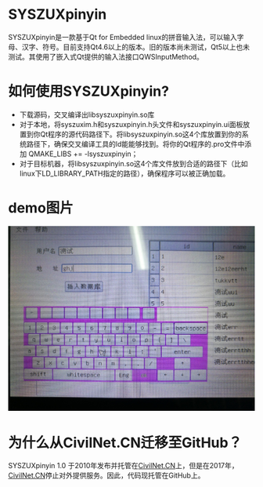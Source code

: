 # SYSZUXpinyin
SYSZUXpinyin是一款基于Qt for Embedded linux的拼音输入法，可以输入字母、汉字、符号。目前支持Qt4.6以上的版本。旧的版本尚未测试，Qt5以上也未测试。其使用了嵌入式Qt提供的输入法接口QWSInputMethod。

# 如何使用SYSZUXpinyin?
 - 下载源码，交叉编译出libsyszuxpinyin.so库
 - 对于本地，将syszuxim.h和syszuxpinyin.h头文件和syszuxpinyin.ui面板放置到你Qt程序的源代码路径下。将libsyszuxpinyin.so这4个库放置到你的系统路径下，确保交叉编译工具的ld能能够找到。将你的Qt程序的.pro文件中添加 QMAKE_LIBS += -lsyszuxpinyin；
 - 对于目标机器，将libsyszuxpinyin.so这4个库文件放到合适的路径下（比如linux下LD_LIBRARY_PATH指定的路径），确保程序可以被正确加载。

# demo图片
 ![image](https://github.com/wangyushun/syszuxpinyin/blob/master/images/1.jpg)

# 为什么从CivilNet.CN迁移至GitHub？
SYSZUXpinyin 1.0 于2010年发布并托管在[CivilNet.CN](http://civilnet.cn)上，但是在2017年，[CivilNet.CN](http://civilnet.cn)停止对外提供服务。因此，代码现托管在GitHub上。
